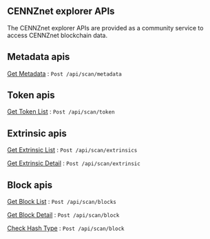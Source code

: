 **CENNZnet explorer APIs**
---
The CENNZnet explorer APIs are provided as a community service to access CENNZnet blockchain data.

Metadata apis
---
[Get Metadata](./docs/metadata/getMetadata.md) : `Post /api/scan/metadata`

Token apis
---
[Get Token List](./docs/token/getTokens.md) : `Post /api/scan/token`


Extrinsic apis
---
[Get Extrinsic List](./docs/extrinsic/getExtrinsics.md) : `Post /api/scan/extrinsics`

[Get Extrinsic Detail](./docs/extrinsic/getExtrinsic.md) : `Post /api/scan/extrinsic`

Block apis
---
[Get Block List](./docs/block/getBlocks.md) : `Post /api/scan/blocks`

[Get Block Detail](./docs/block/getBlock.md) : `Post /api/scan/block`

[Check Hash Type](./docs/block/checkHashType.md) : `Post /api/scan/block`


